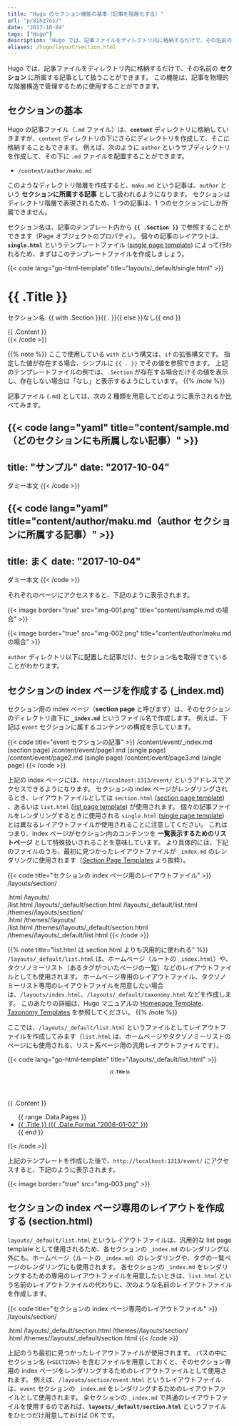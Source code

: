 ```yaml
---
title: "Hugo のセクション機能の基本（記事を階層化する）"
url: "p/8ihz7es/"
date: "2017-10-04"
tags: ["Hugo"]
description: "Hugo では、記事ファイルをディレクトリ内に格納するだけで、その名前の「セクション」に所属する記事として扱うことができます。この機能は、記事を物理的な階層構造で管理するために使用することができます。"
aliases: /hugo/layout/section.html
---
```


Hugo では、記事ファイルをディレクトリ内に格納するだけで、その名前の __セクション__ に所属する記事として扱うことができます。
この機能は、記事を物理的な階層構造で管理するために使用することができます。

セクションの基本
----

Hugo の記事ファイル（`.md` ファイル）は、__`content`__ ディレクトリに格納していきますが、`content` ディレクトリの下にさらにディレクトリを作成して、そこに格納することもできます。
例えば、次のように `author` というサブディレクトリを作成して、その下に `.md` ファイルを配置することができます。

- `/content/author/maku.md`

このようなディレクトリ階層を作成すると、`maku.md` という記事は、`author` という __セクションに所属する記事__ として扱われるようになります。
セクションはディレクトリ階層で表現されるため、1 つの記事は、1 つのセクションにしか所属できません。

セクション名は、記事のテンプレート内から __`{{ .Section }}`__ で参照することができます（Page オブジェクトのプロパティ）。
個々の記事のレイアウトは、__`single.html`__ というテンプレートファイル ([single page template](https://gohugo.io/templates/single-page-templates/)) によって行われるため、まずはこのテンプレートファイルを作成しましょう。

{{< code lang="go-html-template" title="layouts/_default/single.html" >}}
<h1>{{ .Title }}</h1>

セクション名: {{ with .Section }}{{ . }}{{ else }}なし{{ end }}

<main>
{{ .Content }}
</main>
{{< /code >}}

{{% note %}}
ここで使用している `with` という構文は、`if` の拡張構文です。
指定した値が存在する場合、シンプルに `{{ . }}` でその値を参照できます。
上記のテンプレートファイルの例では、`.Section` が存在する場合だけその値を表示し、存在しない場合は「なし」と表示するようにしています。
{{% /note %}}

記事ファイル (`.md`) としては、次の 2 種類を用意してどのように表示されるか比べてみます。

{{< code lang="yaml" title="content/sample.md（どのセクションにも所属しない記事）" >}}
---
title: "サンプル"
date: "2017-10-04"
---

ダミー本文
{{< /code >}}

{{< code lang="yaml" title="content/author/maku.md（author セクションに所属する記事）" >}}
---
title: まく
date: "2017-10-04"
---

ダミー本文
{{< /code >}}

それぞれのページにアクセスすると、下記のように表示されます。

{{< image border="true" src="img-001.png" title="content/sample.md の場合" >}}

{{< image border="true" src="img-002.png" title="content/author/maku.md の場合" >}}

`author` ディレクトリ以下に配置した記事だけ、セクション名を取得できていることがわかります。


セクションの index ページを作成する (_index.md)
----

セクション用の index ページ（__section page__ と呼びます）は、そのセクションのディレクトリ直下に __`_index.md`__ というファイル名で作成します。
例えば、下記は `event` セクションに属するコンテンツの構成を示しています。

{{< code title="event セクションの記事" >}}
/content/event/_index.md  (section page)
/content/event/page1.md   (single page)
/content/event/page2.md   (single page)
/content/event/page3.md   (single page)
{{< /code >}}

上記の index ページには、`http://localhost:1313/event/` というアドレスでアクセスできるようになります。
セクションの index ページがレンダリングされるとき、レイアウトファイルとしては `section.html` ([section page template](https://gohugo.io/templates/section-templates/)) 、あるいは `list.html` ([list page template](https://gohugo.io/templates/lists/)) が使用されます。
個々の記事ファイルをレンダリングするときに使用される `single.html` ([single page template](https://gohugo.io/templates/single-page-templates/)) とは異なるレイアウトファイルが使用されることに注意してください。
これはつまり、index ページがセクション内のコンテンツを __一覧表示するためのリストページ__ として特殊扱いされることを意味しています。
より具体的には、下記のファイルのうち、最初に見つかったレイアウトファイルが `_index.md` のレンダリングに使用されます（[Section Page Templates](https://gohugo.io/templates/section-templates/) より抜粋）。

{{< code title="セクションの index ページ用のレイアウトファイル" >}}
/layouts/section/<SECTION>.html
/layouts/<SECTION>/list.html
/layouts/_default/section.html
/layouts/_default/list.html
/themes/<THEME>/layouts/section/<SECTION>.html
/themes/<THEME>/layouts/<SECTION>/list.html
/themes/<THEME>/layouts/_default/section.html
/themes/<THEME>/layouts/_default/list.html
{{< /code >}}

{{% note title="list.html は section.html よりも汎用的に使われる" %}}
`/layouts/_default/list.html` は、ホームページ（ルートの `_index.html`）や、タクソノミーリスト（あるタグがついたページの一覧）などのレイアウトファイルとしても使用されます。
ホームページ専用のレイアウトファイル、タクソノミーリスト専用のレイアウトファイルを用意したい場合は、`/layouts/index.html`、`/layouts/_default/taxonomy.html` などを作成します。
このあたりの詳細は、Hugo マニュアルの [Homepage Template](https://gohugo.io/templates/homepage/)、[Taxonomy Templates](https://gohugo.io/templates/taxonomy-templates/) を参照してください。
{{% /note %}}

ここでは、`/layouts/_default/list.html` というファイルとしてレイアウトファイルを作成してみます（`list.html` は、ホームページやタクソノミーリストのページにも使用される、リスト系ページ用の汎用レイアウトファイルです）。

{{< code lang="go-html-template" title="/layouts/_default/list.html" >}}
<main>
  <article>
    <header>
      <h1>{{ .Title }}</h1>
    </header>
    {{ .Content }}
  </article>
  <ul>
    {{ range .Data.Pages }}
    <li>
      <a href="{{ .Permalink }}">{{ .Title }} ({{ .Date.Format "2006-01-02" }})</a>
    </li>
    {{ end }}
  </ul>
</main>
{{< /code >}}

上記のテンプレートを作成した後で、`http://localhost:1313/event/` にアクセスすると、下記のように表示されます。

{{< image border="true" src="img-003.png" >}}


セクションの index ページ専用のレイアウトを作成する (section.html)
----

`layouts/_default/list.html` というレイアウトファイルは、汎用的な list page template として使用されるため、各セクションの `_index.md` のレンダリング以外にも、ホームページ（ルートの `_index.md`）のレンダリングや、タグの一覧ページのレンダリングにも使用されます。
各セクションの `_index.md` をレンダリングするための専用のレイアウトファイルを用意したいときは、`list.html` という名前のレイアウトファイルの代わりに、次のような名前のレイアウトファイルを作成します。

{{< code title="セクションの index ページ専用のレイアウトファイル" >}}
/layouts/section/<SECTION>.html
/layouts/_default/section.html
/themes/<THEME>/layouts/section/<SECTION>.html
/themes/<THEME>/layouts/_default/section.html
{{< /code >}}

上記のうち最初に見つかったレイアウトファイルが使用されます。
パスの中にセクション名 (`<SECTION>`) を含むファイルを用意しておくと、そのセクション専用の index ページをレンダリングするためのレイアウトファイルとして使用されます。
例えば、`/layouts/section/event.html` というレイアウトファイルは、`event` セクションの `_index.md` をレンダリングするためのレイアウトファイルとして使用されます。
全セクションの `_index.md` で共通のレイアウトファイルを使用するのであれば、__`layouts/_default/section.html`__ というファイルをひとつだけ用意しておけば OK です。

